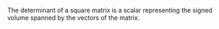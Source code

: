The determinant of a square matrix is a scalar representing the signed volume spanned by the vectors of the matrix.